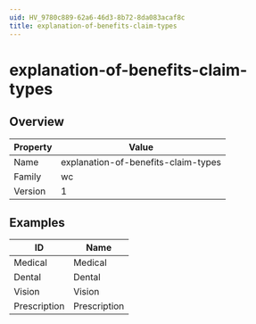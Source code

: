 ```yaml
---
uid: HV_9780c889-62a6-46d3-8b72-8da083acaf8c
title: explanation-of-benefits-claim-types
---
```


# explanation-of-benefits-claim-types

## Overview

Property|Value
---|--- 
Name|explanation-of-benefits-claim-types 
Family|wc 
Version|1

## Examples

ID|Name
---|--- 
Medical|Medical 
Dental|Dental 
Vision|Vision 
Prescription|Prescription